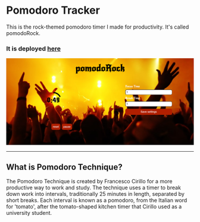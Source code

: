 # Pomodoro Tracker

This is the rock-themed pomodoro timer I made for productivity. It's called pomodoRock.

### It is deployed [here](https://ustunmelih.github.io/pomodoRock/)

![img](/pomodoRock.png)

---

## What is Pomodoro Technique?

The Pomodoro Technique is created by Francesco Cirillo for a more productive way to work and study. The technique uses a timer to break down work into intervals, traditionally 25 minutes in length, separated by short breaks. Each interval is known as a pomodoro, from the Italian word for 'tomato', after the tomato-shaped kitchen timer that Cirillo used as a university student.
